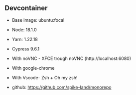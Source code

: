 ## Devcontainer

- Base image: ubuntu:focal
- Node: 18.1.0
- Yarn: 1.22.18
- Cypress 9.6.1
- With noVNC - XFCE trough noVNC (http://localhost:6080)
- With google-chrome
- With Vscode- Zsh + Oh my zsh!

- github: https://github.com/spike-land/monorepo
